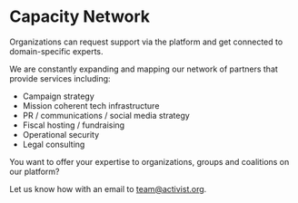 # Capacity Network

Organizations can request support via the platform and get connected to domain-specific experts.

We are constantly expanding and mapping our network of partners that provide services including:

* Campaign strategy
* Mission coherent tech infrastructure
* PR / communications / social media strategy
* Fiscal hosting / fundraising
* Operational security
* Legal consulting

You want to offer your expertise to organizations, groups and coalitions on our platform?&#x20;

Let us know how with an email to team@activist.org.
